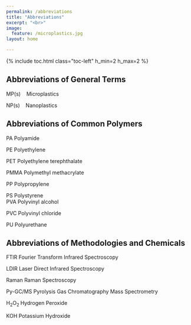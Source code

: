```yaml
---
permalink: /abbreviations
title: "Abbreviations"
excerpt: "<br>"
image:
  feature: /microplastics.jpg
layout: home

---
```

{% include toc.html class="toc-left" h_min=2 h_max=2 %}

## Abbreviations of General Terms

MP(s)&nbsp;&nbsp;&nbsp;&nbsp;Microplastics

NP(s)&nbsp;&nbsp;&nbsp;&nbsp;Nanoplastics

 


## Abbreviations of Common Polymers

PA                   Polyamide

PE                   Polyethylene

PET                Polyethylene terephthalate

PMMA                        Polymethyl methacrylate

PP                   Polypropylene

PS                   Polystyrene \
PVA                Polyvinyl alcohol

PVC                Polyvinyl chloride

PU                  Polyurethane

 


## Abbreviations of Methodologies and Chemicals

FTIR               Fourier Transform Infrared Spectroscopy

LDIR               Laser Direct Infrared Spectroscopy

Raman                       Raman Spectroscopy

Py-GC/MS     Pyrolysis Gas Chromatography Mass Spectrometry

 

H<sub>2</sub>O<sub>2                       </sub>Hydrogen Peroxide

KOH               Potassium Hydroxide
